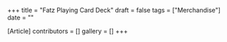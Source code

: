 +++
title = "Fatz Playing Card Deck"
draft = false
tags = ["Merchandise"]
date = ""

[Article]
contributors = []
gallery = []
+++